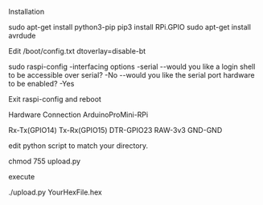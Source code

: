 Installation

sudo apt-get install python3-pip
pip3 install RPi.GPIO
sudo apt-get install avrdude


Edit /boot/config.txt
dtoverlay=disable-bt

sudo raspi-config
-interfacing options
-serial
--would you like a login shell to be accessible over serial?
-No
--would you like the serial port hardware to be enabled?
-Yes

Exit raspi-config and reboot

Hardware Connection
ArduinoProMini-RPi

Rx-Tx(GPIO14)
Tx-Rx(GPIO15)
DTR-GPIO23
RAW-3v3
GND-GND

edit python script to match your directory.

chmod 755 upload.py

execute 

./upload.py YourHexFile.hex
  
  
  






